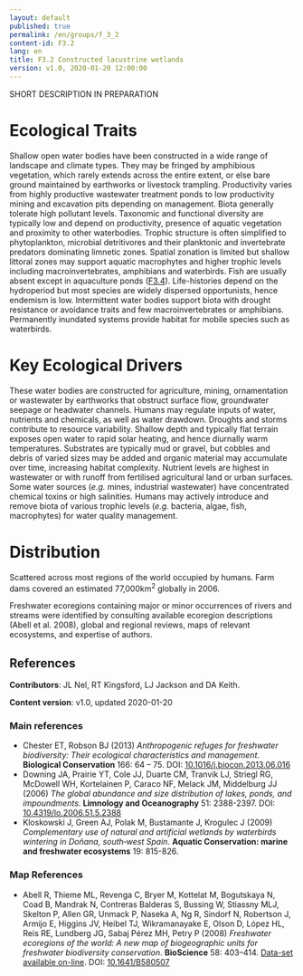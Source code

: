 ```yaml
---
layout: default
published: true
permalink: /en/groups/f_3_2
content-id: F3.2
lang: en
title: F3.2 Constructed lacustrine wetlands
version: v1.0, 2020-01-20 12:00:00
---
```


SHORT DESCRIPTION IN PREPARATION

# Ecological Traits
 
Shallow open water bodies have been constructed in a wide range of landscape and climate types. They may be fringed by amphibious vegetation, which rarely extends across the entire extent, or else bare ground maintained by earthworks or livestock trampling. Productivity varies from highly productive wastewater treatment ponds to low productivity mining and excavation pits depending on management. Biota generally tolerate high pollutant levels. Taxonomic and functional diversity are typically low and depend on productivity, presence of aquatic vegetation and proximity to other waterbodies. Trophic structure is often simplified to phytoplankton, microbial detritivores and their planktonic and invertebrate predators dominating limnetic zones. Spatial zonation is limited but shallow littoral zones may support aquatic macrophytes and higher trophic levels including macroinvertebrates, amphibians and waterbirds. Fish are usually absent except in aquaculture ponds ([F3.4](/explore/groups/F3.4)). Life-histories depend on the hydroperiod but most species are widely dispersed opportunists, hence endemism is low. Intermittent water bodies support biota with drought resistance or avoidance traits and few macroinvertebrates or amphibians. Permanently inundated systems provide habitat for mobile species such as waterbirds.
 
# Key Ecological Drivers
 
These water bodies are constructed for agriculture, mining, ornamentation or wastewater by earthworks that obstruct surface flow, groundwater seepage or headwater channels. Humans may regulate inputs of water, nutrients and chemicals, as well as water drawdown. Droughts and storms contribute to resource variability. Shallow depth and typically flat terrain exposes open water to rapid solar heating, and hence diurnally warm temperatures. Substrates are typically mud or gravel, but cobbles and debris of varied sizes may be added and organic material may accumulate over time, increasing habitat complexity. Nutrient levels are highest in wastewater or with runoff from fertilised agricultural land or urban surfaces. Some water sources (<i>e.g.</i> mines, industrial wastewater) have concentrated chemical toxins or high salinities. Humans may actively introduce and remove biota of various trophic levels (<i>e.g.</i> bacteria, algae, fish, macrophytes) for water quality management.
 
# Distribution
 
Scattered across most regions of the world occupied by humans. Farm dams covered an estimated 77,000km<sup>2</sup> globally in 2006.

Freshwater ecoregions containing major or minor occurrences of rivers and streams were identified by consulting available ecoregion descriptions (Abell et al. 2008),  global and regional reviews, maps of relevant ecosystems, and expertise of authors.

## References

**Contributors**: JL Nel, RT Kingsford, LJ Jackson and DA Keith.

**Content version**: v1.0, updated 2020-01-20

### Main references
* Chester ET, Robson BJ  (2013) *Anthropogenic refuges for freshwater biodiversity: Their ecological characteristics and management*. **Biological Conservation** 166: 64 – 75. DOI: [10.1016/j.biocon.2013.06.016](http://doi.org/10.1016/j.biocon.2013.06.016)
* Downing JA, Prairie YT, Cole JJ, Duarte CM, Tranvik LJ, Striegl RG, McDowell WH, Kortelainen P, Caraco NF, Melack JM, Middelburg JJ (2006) *The global abundance and size distribution of lakes, ponds, and impoundments*. **Limnology and Oceanography** 51: 2388-2397. DOI: [10.4319/lo.2006.51.5.2388](http://doi.org/10.4319/lo.2006.51.5.2388)
* Kloskowski J, Green AJ, Polak M, Bustamante J, Krogulec J  (2009) *Complementary use of natural and artificial wetlands by waterbirds wintering in Doñana, south‐west Spain*. **Aquatic Conservation: marine and freshwater ecosystems** 19: 815-826.

### Map References
* Abell R, Thieme ML, Revenga C, Bryer M, Kottelat M, Bogutskaya N, Coad B, Mandrak N, Contreras Balderas S, Bussing W, Stiassny MLJ, Skelton P, Allen GR, Unmack P, Naseka A, Ng R, Sindorf N, Robertson J, Armijo E, Higgins JV, Heibel TJ, Wikramanayake E, Olson D, López HL, Reis RE, Lundberg JG, Sabaj Pérez MH, Petry P  (2008) *Freshwater ecoregions of the world: A new map of biogeographic units for freshwater biodiversity conservation*. **BioScience** 58: 403–414. [Data-set available on-line](http://www.feow.org). DOI: [10.1641/B580507](http://doi.org/10.1641/B580507)


